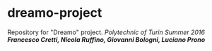 # dreamo-project
Repository for "Dreamo" project. 
_Polytechnic of Turin_
_Summer 2016_
*__Francesco Cretti, Nicola Ruffino, Giovanni Bologni, Luciano Prono__*


